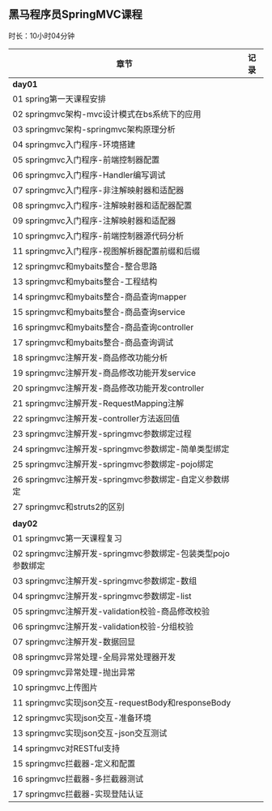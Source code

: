 ## 黑马程序员SpringMVC课程

时长：10小时04分钟


| 章节                                                        | 记录 |
| ----------------------------------------------------------- | ---- |
| **day01**                                                   |      |
| 01 spring第一天课程安排                                     |      |
| 02 springmvc架构-mvc设计模式在bs系统下的应用                |      |
| 03 springmvc架构-springmvc架构原理分析                      |      |
| 04 springmvc入门程序-环境搭建                               |      |
| 05 springmvc入门程序-前端控制器配置                         |      |
| 06 springmvc入门程序-Handler编写调试                        |      |
| 07 springmvc入门程序-非注解映射器和适配器                   |      |
| 08 springmvc入门程序-注解映射器和适配器配置                 |      |
| 09 springmvc入门程序-注解映射器和适配器                     |      |
| 10 springmvc入门程序-前端控制器源代码分析                   |      |
| 11 springmvc入门程序-视图解析器配置前缀和后缀               |      |
| 12 springmvc和mybaits整合-整合思路                          |      |
| 13 springmvc和mybaits整合-工程结构                          |      |
| 14 springmvc和mybaits整合-商品查询mapper                    |      |
| 15 springmvc和mybaits整合-商品查询service                   |      |
| 16 springmvc和mybaits整合-商品查询controller                |      |
| 17 springmvc和mybaits整合-商品查询调试                      |      |
| 18 springmvc注解开发-商品修改功能分析                       |      |
| 19 springmvc注解开发-商品修改功能开发service                |      |
| 20 springmvc注解开发-商品修改功能开发controller             |      |
| 21 springmvc注解开发-RequestMapping注解                     |      |
| 22 springmvc注解开发-controller方法返回值                   |      |
| 23 springmvc注解开发-springmvc参数绑定过程                  |      |
| 24 springmvc注解开发-springmvc参数绑定-简单类型绑定         |      |
| 25 springmvc注解开发-springmvc参数绑定-pojo绑定             |      |
| 26 springmvc注解开发-springmvc参数绑定-自定义参数绑定       |      |
| 27 springmvc和struts2的区别                                 |      |
|                                                             |      |
| **day02**                                                   |      |
| 01 springmvc第一天课程复习                                  |      |
| 02 springmvc注解开发-springmvc参数绑定-包装类型pojo参数绑定 |      |
| 03 springmvc注解开发-springmvc参数绑定-数组                 |      |
| 04 springmvc注解开发-springmvc参数绑定-list                 |      |
| 05 springmvc注解开发-validation校验-商品修改校验            |      |
| 06 springmvc注解开发-validation校验-分组校验                |      |
| 07 springmvc注解开发-数据回显                               |      |
| 08 springmvc异常处理-全局异常处理器开发                     |      |
| 09 springmvc异常处理-抛出异常                               |      |
| 10 springmvc上传图片                                        |      |
| 11 springmvc实现json交互-requestBody和responseBody          |      |
| 12 springmvc实现json交互-准备环境                           |      |
| 13 springmvc实现json交互-json交互测试                       |      |
| 14 springmvc对RESTful支持                                   |      |
| 15 springmvc拦截器-定义和配置                               |      |
| 16 springmvc拦截器-多拦截器测试                             |      |
| 17 springmvc拦截器-实现登陆认证                             |      |
